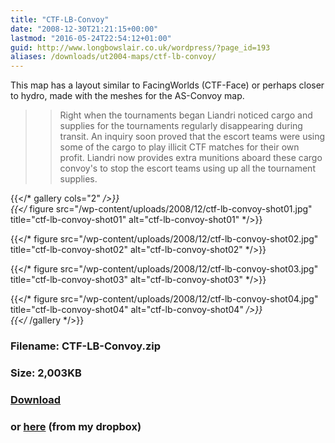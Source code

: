```yaml
---
title: "CTF-LB-Convoy"
date: "2008-12-30T21:21:15+00:00"
lastmod: "2016-05-24T22:54:12+01:00"
guid: http://www.longbowslair.co.uk/wordpress/?page_id=193
aliases: /downloads/ut2004-maps/ctf-lb-convoy/
---
```


This map has a layout similar to FacingWorlds (CTF-Face) or perhaps closer to hydro, made with the meshes for the AS-Convoy map.

> > Right when the tournaments began Liandri noticed cargo and supplies for the tournaments regularly disappearing during transit. An inquiry soon proved that the escort teams were using some of the cargo to play illicit CTF matches for their own profit. Liandri now provides extra munitions aboard these cargo convoy's to stop the escort teams using up all the tournament supplies.

{{</* gallery cols="2" */>}}  
{{</* figure src="/wp-content/uploads/2008/12/ctf-lb-convoy-shot01.jpg" title="ctf-lb-convoy-shot01" alt="ctf-lb-convoy-shot01" */>}}

{{</* figure src="/wp-content/uploads/2008/12/ctf-lb-convoy-shot02.jpg" title="ctf-lb-convoy-shot02" alt="ctf-lb-convoy-shot02" */>}}

{{</* figure src="/wp-content/uploads/2008/12/ctf-lb-convoy-shot03.jpg" title="ctf-lb-convoy-shot03" alt="ctf-lb-convoy-shot03" */>}}

{{</* figure src="/wp-content/uploads/2008/12/ctf-lb-convoy-shot04.jpg" title="ctf-lb-convoy-shot04" alt="ctf-lb-convoy-shot04" */>}}  
{{</* /gallery */>}}  

### Filename: CTF-LB-Convoy.zip
### Size: 2,003KB
### [Download](/files/CTF-LB-Convoy.zip)
### or [here](http://dl.getdropbox.com/u/501502/CTF-LB-Convoy.zip) (from my dropbox)
